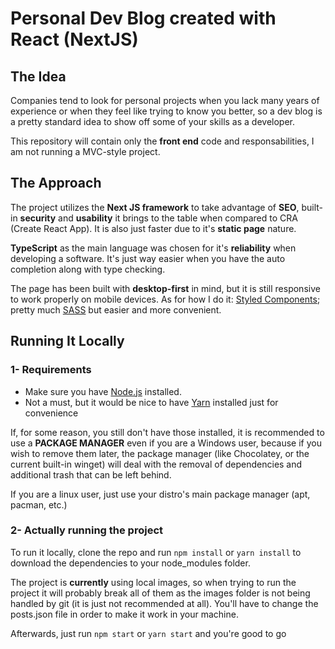 # Personal Dev Blog created with React (NextJS)

## The Idea

Companies tend to look for personal projects when you lack many years of experience or when they feel like trying to know you better, so a dev blog is a pretty standard idea to show off some of your skills as a developer.

This repository will contain only the **front end** code and responsabilities, I am not running a MVC-style project.

## The Approach

The project utilizes the **Next JS framework** to take advantage of **SEO**, built-in **security** and **usability** it brings to the table when compared to CRA (Create React App). It is also just faster due to it's **static page** nature.

**TypeScript** as the main language was chosen for it's **reliability** when developing a software. It's just way easier when you have the auto completion along with type checking.

The page has been built with **desktop-first** in mind, but it is still responsive to work properly on mobile devices. As for how I do it: [Styled Components](https://styled-components.com/); pretty much [SASS](https://sass-lang.com/) but easier and more convenient.

## Running It Locally

### 1- Requirements

- Make sure you have [Node.js](https://nodejs.org/en/) installed. 
- Not a must, but it would be nice to have [Yarn](https://yarnpkg.com/) installed just for convenience

If, for some reason, you still don't have those installed, it is recommended to use a **PACKAGE MANAGER** even if you are a Windows user, because if you wish to remove them later, the package manager (like Chocolatey, or the current built-in winget) will deal with the removal of dependencies and additional trash that can be left behind. 

If you are a linux user, just use your distro's main package manager (apt, pacman, etc.)

### 2- Actually running the project

To run it locally, clone the repo and run
`npm install` or `yarn install` to download the dependencies to your node_modules folder.

The project is **currently** using local images, so when trying to run the project it will probably break all of them as the images folder is not being handled by git (it is just not recommended at all). You'll have to change the posts.json file in order to make it work in your machine.

Afterwards, just run `npm start` or `yarn start` and you're good to go
